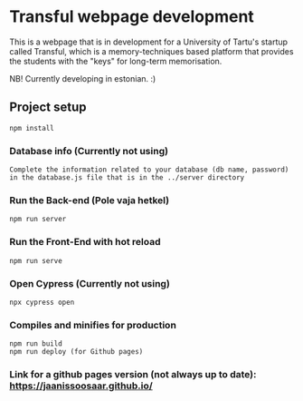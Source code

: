 # Transful webpage development
This is a webpage that is in development for a University of Tartu's startup called Transful, which is a memory-techniques based platform that provides the students with the "keys" for long-term memorisation.

NB! Currently developing in estonian. :)

## Project setup
```
npm install
```

### Database info (Currently not using)
```
Complete the information related to your database (db name, password) in the database.js file that is in the ../server directory
```

### Run the Back-end (Pole vaja hetkel)
```
npm run server
```

### Run the Front-End with hot reload
```
npm run serve
```

### Open Cypress (Currently not using)
```
npx cypress open
```

### Compiles and minifies for production
```
npm run build
npm run deploy (for Github pages)
```

### Link for a github pages version (not always up to date): https://jaanissoosaar.github.io/
